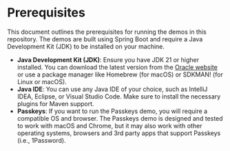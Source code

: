 # Prerequisites

This document outlines the prerequisites for running the demos in this repository. The demos are built using Spring Boot and require a Java Development Kit (JDK) to be installed on your machine.

- **Java Development Kit (JDK)**: Ensure you have JDK 21 or higher installed. You can download the latest version from the [Oracle website](https://www.oracle.com/java/technologies/javase/jdk21-archive-downloads.html) or use a package manager like Homebrew (for macOS) or SDKMAN! (for Linux or macOS).
- **Java IDE**: You can use any Java IDE of your choice, such as IntelliJ IDEA, Eclipse, or Visual Studio Code. Make sure to install the necessary plugins for Maven support.
- **Passkeys**: If you want to run the Passkeys demo, you will require a compatible OS and browser. The Passkeys demo is designed and tested to work with macOS and Chrome, but it may also work with other operating systems, browsers and 3rd party apps that support Passkeys (i.e., 1Password).
